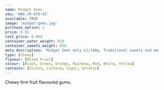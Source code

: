```yaml
---
name: Midget Gems
sku: 'HBG-JR-076-01'
available: TRUE
image: 'midget-gems.jpg'
purchase_option: 1
price: 0.01
cost_price: 0.004
container_water_weight: 919
container_sweets_weight: 834
meta_description: 'Midget Gems only Ł1/100g. Traditional sweets and more at Humbugs Confectionery Store. Specialists in satisfying your sweet tooth!'
type: [Chewy]
flavour: [Mixed Fruit]
colour: [Black, Green, Orange, Rainbow, Red, White, Yellow]
contains: [Gluten, Lactose, Sugar, Gelatin]
---
```

Chewy firm fruit flavoured gums.